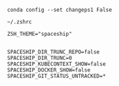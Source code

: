 

`conda config --set changeps1 False`


`~/.zshrc`

```
ZSH_THEME="spaceship"


SPACESHIP_DIR_TRUNC_REPO=false
SPACESHIP_DIR_TRUNC=0
SPACESHIP_KUBECONTEXT_SHOW=false
SPACESHIP_DOCKER_SHOW=false
SPACESHIP_GIT_STATUS_UNTRACKED=*

```

